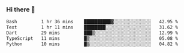 ### Hi there 👋

<!--START_SECTION:waka-->

```txt
Bash         1 hr 36 mins    ██████████▓░░░░░░░░░░░░░░   42.95 %
Text         1 hr 11 mins    ████████░░░░░░░░░░░░░░░░░   31.62 %
Dart         29 mins         ███▒░░░░░░░░░░░░░░░░░░░░░   12.99 %
TypeScript   11 mins         █▒░░░░░░░░░░░░░░░░░░░░░░░   05.08 %
Python       10 mins         █▒░░░░░░░░░░░░░░░░░░░░░░░   04.82 %
```

<!--END_SECTION:waka-->


<!--
**AnkelMauCastillo/AnkelMauCastillo** is a ✨ _special_ ✨ repository because its `README.md` (this file) appears on your GitHub profile.

Here are some ideas to get you started:

- 🔭 I’m currently working on ...
- 🌱 I’m currently learning ...
- 👯 I’m looking to collaborate on ...
- 🤔 I’m looking for help with ...
- 💬 Ask me about ...
- 📫 How to reach me: ...
- 😄 Pronouns: ...
- ⚡ Fun fact: ...
-->
